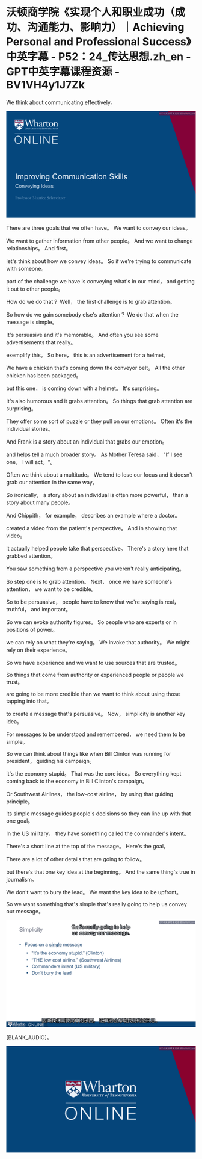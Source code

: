 # 沃顿商学院《实现个人和职业成功（成功、沟通能力、影响力）｜Achieving Personal and Professional Success》中英字幕 - P52：24_传达思想.zh_en - GPT中英字幕课程资源 - BV1VH4y1J7Zk

 We think about communicating effectively。

![](img/a13d9fc6cdd3de3ba95b12105bea870e_1.png)

 There are three goals that we often have。 We want to convey our ideas。

 We want to gather information from other people。 And we want to change relationships。 And first。

 let's think about how we convey ideas。 So if we're trying to communicate with someone。

 part of the challenge we have is conveying what's in our mind， and getting it out to other people。

 How do we do that？ Well， the first challenge is to grab attention。

 So how do we gain somebody else's attention？ We do that when the message is simple。

 It's persuasive and it's memorable。 And often you see some advertisements that really。

 exemplify this。 So here， this is an advertisement for a helmet。

 We have a chicken that's coming down the conveyor belt。 All the other chicken has been packaged。

 but this one， is coming down with a helmet。 It's surprising。

 It's also humorous and it grabs attention。 So things that grab attention are surprising。

 They offer some sort of puzzle or they pull on our emotions。 Often it's the individual stories。

 And Frank is a story about an individual that grabs our emotion。

 and helps tell a much broader story。 As Mother Teresa said， "If I see one， I will act。"。

 Often we think about a multitude。 We tend to lose our focus and it doesn't grab our attention in the same way。

 So ironically， a story about an individual is often more powerful， than a story about many people。

 And Chippith， for example， describes an example where a doctor。

 created a video from the patient's perspective。 And in showing that video。

 it actually helped people take that perspective。 There's a story here that grabbed attention。

 You saw something from a perspective you weren't really anticipating。

 So step one is to grab attention。 Next， once we have someone's attention， we want to be credible。

 So to be persuasive， people have to know that we're saying is real， truthful， and important。

 So we can evoke authority figures。 So people who are experts or in positions of power。

 we can rely on what they're saying。 We invoke that authority。 We might rely on their experience。

 So we have experience and we want to use sources that are trusted。

 So things that come from authority or experienced people or people we trust。

 are going to be more credible than we want to think about using those tapping into that。

 to create a message that's persuasive。 Now， simplicity is another key idea。

 For messages to be understood and remembered， we need them to be simple。

 So we can think about things like when Bill Clinton was running for president， guiding his campaign。

 it's the economy stupid。 That was the core idea。 So everything kept coming back to the economy in Bill Clinton's campaign。

 Or Southwest Airlines， the low-cost airline， by using that guiding principle。

 its simple message guides people's decisions so they can line up with that one goal。

 In the US military， they have something called the commander's intent。

 There's a short line at the top of the message。 Here's the goal。

 There are a lot of other details that are going to follow。

 but there's that one key idea at the beginning。 And the same thing's true in journalism。

 We don't want to bury the lead。 We want the key idea to be upfront。

 So we want something that's simple that's really going to help us convey our message。



![](img/a13d9fc6cdd3de3ba95b12105bea870e_3.png)

 [BLANK_AUDIO]。

![](img/a13d9fc6cdd3de3ba95b12105bea870e_5.png)